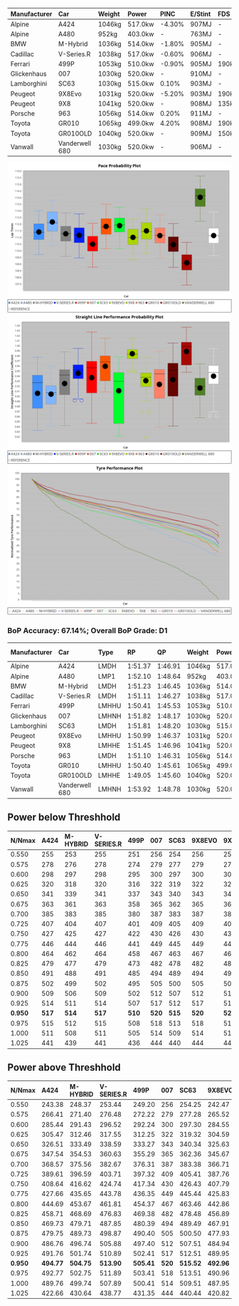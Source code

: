 | Manufacturer | Car            | Weight | Power   | PINC    | E/Stint | FDS     |
|:-|:-|:-|:-|:-|:-|:-|
| Alpine       | A424           | 1046kg | 517.0kw | -4.30%  | 907MJ   |    -    |
| Alpine       | A480           | 952kg  | 403.0kw |    -    | 763MJ   |    -    |
| BMW          | M-Hybrid       | 1036kg | 514.0kw | -1.80%  | 905MJ   |    -    |
| Cadillac     | V-Series.R     | 1038kg | 517.0kw | -0.60%  | 906MJ   |    -    |
| Ferrari      | 499P           | 1053kg | 510.0kw | -0.90%  | 905MJ   | 190kph  |
| Glickenhaus  | 007            | 1030kg | 520.0kw |    -    | 910MJ   |    -    |
| Lamborghini  | SC63           | 1030kg | 515.0kw | 0.10%   | 903MJ   |    -    |
| Peugeot      | 9X8Evo         | 1031kg | 520.0kw | -5.20%  | 903MJ   | 190kph  |
| Peugeot      | 9X8            | 1041kg | 520.0kw |    -    | 908MJ   | 135kph  |
| Porsche      | 963            | 1056kg | 514.0kw | 0.20%   | 911MJ   |    -    |
| Toyota       | GR010          | 1065kg | 499.0kw | 4.20%   | 908MJ   | 190kph  |
| Toyota       | GR010OLD       | 1040kg | 520.0kw |    -    | 909MJ   | 150kph  |
| Vanwall      | Vanderwell 680 | 1030kg | 520.0kw |    -    | 906MJ   |    -    |

![PACECHART](./IMG/OFFICIAL.png)
![STRAIGHTLINEPERFORMANCECHART](./IMG/OFFICIAL_sp.png)
![TYREPERFORMANCECHART](./IMG/OFFICIAL_tw.png)

### BoP Accuracy: 67.14%; Overall BoP Grade: D1
| Manufacturer | Car            | Type  | RP      | QP      | Weight | Power¹  | Threshhold | PINC    | Power²   | E/Stint | AVG Vmax  | FDS     | RDLC | L/Stint | BOP-Grade | Model Accuracy | Model Points | Match%  | SimDiff |
|:-|:-|:-|:-|:-|:-|:-|:-|:-|:-|:-|:-|:-|:-|:-|:-|:-|:-|:-|:-|
| Alpine       | A424           | LMDH  | 1:51.37 | 1:46.91 | 1046kg | 517.0kw | 250.0kph   | -4.30%  | 494.80kw |  907MJ  | 276.27kph |    -    | 1.03 | 34      | +A2       | 98.45%         | 2220         | 91.48%  | #       |
| Alpine       | A480           | LMP1  | 1:52.10 | 1:48.64 |  952kg | 403.0kw | 0.0kph     |    -    | 403.00kw |  763MJ  | 271.71kph |    -    | 0.98 | 32      | +D1       | 95.90%         | 1706         | 65.24%  | -0.09   |
| BMW          | M-Hybrid       | LMDH  | 1:51.23 | 1:46.45 | 1036kg | 514.0kw | 250.0kph   | -1.80%  | 504.70kw |  905MJ  | 280.42kph |    -    | 1.04 | 34      | ~A1       | 100.00%        | 3339         | 97.23%  | #       |
| Cadillac     | V-Series.R     | LMDH  | 1:51.11 | 1:46.27 | 1038kg | 517.0kw | 250.0kph   | -0.60%  | 513.90kw |  906MJ  | 283.20kph |    -    | 1.03 | 34      | -A2       | 99.03%         | 6041         | 93.38%  | #       |
| Ferrari      | 499P           | LMHHU | 1:50.41 | 1:45.53 | 1053kg | 510.0kw | 250.0kph   | -0.90%  | 505.40kw |  905MJ  | 281.30kph | 190kph  | 1.06 | 34      | -D2       | 99.97%         | 7286         | 60.21%  | #       |
| Glickenhaus  | 007            | LMHNH | 1:51.82 | 1:48.17 | 1030kg | 520.0kw | 0.0kph     |    -    | 520.00kw |  910MJ  | 287.19kph |    -    | 0.97 | 34      | +C2       | 93.90%         | 2170         | 71.99%  | #       |
| Lamborghini  | SC63           | LMDH  | 1:51.81 | 1:48.20 | 1030kg | 515.0kw | 250.0kph   | 0.10%   | 515.50kw |  903MJ  | 279.41kph |    -    | 1.07 | 34      | +C1       | 100.00%        | 784          | 78.55%  | #       |
| Peugeot      | 9X8Evo         | LMHHU | 1:50.99 | 1:46.37 | 1031kg | 520.0kw | 250.0kph   | -5.20%  | 493.00kw |  903MJ  | 288.10kph | 190kph  | 1.03 | 34      | -B2       | 100.00%        | 1890         | 81.10%  | #       |
| Peugeot      | 9X8            | LMHHE | 1:51.45 | 1:46.96 | 1041kg | 520.0kw | 0.0kph     |    -    | 520.00kw |  908MJ  | 280.31kph | 135kph  | 1.04 | 34      | ~A1       | 98.18%         | 4753         | 100.00% | +1.61   |
| Porsche      | 963            | LMDH  | 1:51.10 | 1:46.31 | 1056kg | 514.0kw | 250.0kph   | 0.20%   | 515.00kw |  911MJ  | 280.00kph |    -    | 1.02 | 34      | -A2       | 99.89%         | 15174        | 91.46%  | #       |
| Toyota       | GR010          | LMHHU | 1:50.40 | 1:45.61 | 1065kg | 499.0kw | 250.0kph   | 4.20%   | 520.00kw |  908MJ  | 281.05kph | 190kph  | 1.04 | 34      | -E1       | 99.82%         | 5457         | 59.33%  | #       |
| Toyota       | GR010OLD       | LMHHE | 1:49.05 | 1:45.60 | 1040kg | 520.0kw | 0.0kph     |    -    | 520.00kw |  909MJ  | 291.04kph | 150kph  | 1.05 | 34      | -Ω2       | 100.00%        | 930          | -4.73%  | +1.42   |
| Vanwall      | Vanderwell 680 | LMHNH | 1:53.92 | 1:48.78 | 1030kg | 520.0kw | 0.0kph     |    -    | 520.00kw |  906MJ  | 280.67kph |    -    | 1.02 | 34      | +Ω2       | 96.27%         | 645          | -12.36% | +1.79   |

## Power below Threshhold
| N/Nmax    | A424    | M-HYBRID | V-SERIES.R | 499P    | 007     | SC63    | 9X8EVO  | 9X8     | 963     | GR010   | GR010OLD | VANDERWELL 680 | ​     | RPM      | A480       |
|:-|:-|:-|:-|:-|:-|:-|:-|:-|:-|:-|:-|:-|:-|:-|:-|
|  0.550    |  255    |  253     |  255       |  251    |  256    |  254    |  256    |  256    |  253    |  246    |  256     |  256           |  ​    |   --     |   -        |
|  0.575    |  278    |  276     |  278       |  274    |  279    |  277    |  279    |  279    |  276    |  268    |  279     |  279           |  ​    |   --     |   -        |
|  0.600    |  298    |  297     |  298       |  295    |  300    |  297    |  300    |  300    |  297    |  288    |  300     |  300           |  ​    |   --     |   -        |
|  0.625    |  320    |  318     |  320       |  316    |  322    |  319    |  322    |  322    |  318    |  308    |  322     |  322           |  ​    |   --     |   -        |
|  0.650    |  341    |  339     |  341       |  337    |  343    |  340    |  343    |  343    |  339    |  329    |  343     |  343           |  ​    |   --     |   -        |
|  0.675    |  363    |  361     |  363       |  358    |  365    |  362    |  365    |  365    |  361    |  350    |  365     |  365           |  ​    |   --     |   -        |
|  0.700    |  385    |  383     |  385       |  380    |  387    |  383    |  387    |  387    |  383    |  371    |  387     |  387           |  ​    |   --     |   -        |
|  0.725    |  407    |  404     |  407       |  401    |  409    |  405    |  409    |  409    |  404    |  392    |  409     |  409           |  ​    |   --     |   -        |
|  0.750    |  427    |  425     |  427       |  422    |  430    |  426    |  430    |  430    |  425    |  412    |  430     |  430           |  ​    |   --     |   -        |
|  0.775    |  446    |  444     |  446       |  441    |  449    |  445    |  449    |  449    |  444    |  431    |  449     |  449           |  ​    |  5000    |  -3158704  |
|  0.800    |  464    |  462     |  464       |  458    |  467    |  463    |  467    |  467    |  462    |  448    |  467     |  467           |  ​    |  5500    |  -3440224  |
|  0.825    |  479    |  477     |  479       |  473    |  482    |  478    |  482    |  482    |  477    |  463    |  482     |  482           |  ​    |  5999    |  -3735515  |
|  0.850    |  491    |  488     |  491       |  485    |  494    |  489    |  494    |  494    |  488    |  474    |  494     |  494           |  ​    |  6499    |  -4044579  |
|  0.875    |  502    |  499     |  502       |  495    |  505    |  500    |  505    |  505    |  499    |  484    |  505     |  505           |  ​    |  7000    |  -4367415  |
|  0.900    |  509    |  506     |  509       |  502    |  512    |  507    |  512    |  512    |  506    |  491    |  512     |  512           |  ​    |  7500    |  -4704023  |
|  0.925    |  514    |  511     |  514       |  507    |  517    |  512    |  517    |  517    |  511    |  496    |  517     |  517           |  ​    |  8000    |  400       |
| **0.950** | **517** | **514**  | **517**    | **510** | **520** | **515** | **520** | **520** | **514** | **499** | **520**  | **520**        | **​** | **8499** | **403**    |
|  0.975    |  515    |  512     |  515       |  508    |  518    |  513    |  518    |  518    |  512    |  497    |  518     |  518           |  ​    |  9000    |  202       |
|  1.000    |  511    |  508     |  511       |  505    |  514    |  509    |  514    |  514    |  508    |  494    |  514     |  514           |  ​    |   --     |   -        |
|  1.025    |  441    |  439     |  441       |  436    |  444    |  440    |  444    |  444    |  439    |  426    |  444     |  444           |  ​    |   --     |   -        |

## Power above Threshhold
| N/Nmax    | A424       | M-HYBRID   | V-SERIES.R | 499P       | 007     | SC63       | 9X8EVO     | 9X8     | 963        | GR010      | GR010OLD | VANDERWELL 680 | ​     | RPM      | A480       |
|:-|:-|:-|:-|:-|:-|:-|:-|:-|:-|:-|:-|:-|:-|:-|:-|
|  0.550    |  243.38    |  248.37    |  253.44    |  249.20    |  256    |  254.25    |  242.47    |  256    |  254.01    |  256.47    |  256     |  256           |  ​    |   --     |   -        |
|  0.575    |  266.41    |  271.40    |  276.48    |  272.22    |  279    |  277.28    |  265.52    |  279    |  277.02    |  279.51    |  279     |  279           |  ​    |   --     |   -        |
|  0.600    |  285.44    |  291.43    |  296.52    |  292.24    |  300    |  297.30    |  284.55    |  300    |  297.02    |  299.55    |  300     |  300           |  ​    |   --     |   -        |
|  0.625    |  305.47    |  312.46    |  317.55    |  312.25    |  322    |  319.32    |  304.59    |  322    |  319.02    |  321.59    |  322     |  322           |  ​    |   --     |   -        |
|  0.650    |  326.51    |  333.49    |  338.59    |  333.27    |  343    |  340.34    |  325.63    |  343    |  340.02    |  342.63    |  343     |  343           |  ​    |   --     |   -        |
|  0.675    |  347.54    |  354.53    |  360.63    |  355.29    |  365    |  362.36    |  345.67    |  365    |  362.02    |  364.67    |  365     |  365           |  ​    |   --     |   -        |
|  0.700    |  368.57    |  375.56    |  382.67    |  376.31    |  387    |  383.38    |  366.71    |  387    |  383.02    |  386.71    |  387     |  387           |  ​    |   --     |   -        |
|  0.725    |  389.61    |  396.59    |  403.71    |  397.32    |  409    |  405.41    |  387.76    |  409    |  405.02    |  408.75    |  409     |  409           |  ​    |   --     |   -        |
|  0.750    |  408.64    |  416.62    |  424.74    |  417.34    |  430    |  426.43    |  407.79    |  430    |  426.02    |  429.79    |  430     |  430           |  ​    |   --     |   -        |
|  0.775    |  427.66    |  435.65    |  443.78    |  436.35    |  449    |  445.44    |  425.83    |  449    |  445.02    |  448.83    |  449     |  449           |  ​    |  5000    |  -3158704  |
|  0.800    |  444.69    |  453.67    |  461.81    |  454.37    |  467    |  463.46    |  442.86    |  467    |  463.03    |  466.86    |  467     |  467           |  ​    |  5500    |  -3440224  |
|  0.825    |  458.71    |  468.69    |  476.83    |  469.38    |  482    |  478.48    |  456.89    |  482    |  478.03    |  481.89    |  482     |  482           |  ​    |  5999    |  -3735515  |
|  0.850    |  469.73    |  479.71    |  487.85    |  480.39    |  494    |  489.49    |  467.91    |  494    |  489.03    |  493.91    |  494     |  494           |  ​    |  6499    |  -4044579  |
|  0.875    |  479.75    |  489.73    |  498.87    |  490.40    |  505    |  500.50    |  477.93    |  505    |  500.03    |  504.93    |  505     |  505           |  ​    |  7000    |  -4367415  |
|  0.900    |  486.76    |  496.74    |  505.88    |  497.40    |  512    |  507.51    |  484.94    |  512    |  507.03    |  511.94    |  512     |  512           |  ​    |  7500    |  -4704023  |
|  0.925    |  491.76    |  501.74    |  510.89    |  502.41    |  517    |  512.51    |  489.95    |  517    |  512.03    |  516.95    |  517     |  517           |  ​    |  8000    |  400       |
| **0.950** | **494.77** | **504.75** | **513.90** | **505.41** | **520** | **515.52** | **492.96** | **520** | **515.03** | **519.96** | **520**  | **520**        | **​** | **8499** | **403**    |
|  0.975    |  492.77    |  502.75    |  511.89    |  503.41    |  518    |  513.51    |  490.96    |  518    |  513.03    |  517.95    |  518     |  518           |  ​    |  9000    |  202       |
|  1.000    |  489.76    |  499.74    |  507.89    |  500.41    |  514    |  509.51    |  487.95    |  514    |  509.03    |  513.95    |  514     |  514           |  ​    |   --     |   -        |
|  1.025    |  422.66    |  430.64    |  438.77    |  431.35    |  444    |  440.44    |  420.82    |  444    |  440.02    |  443.82    |  444     |  444           |  ​    |   --     |   -        |
